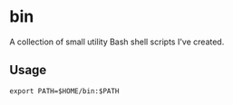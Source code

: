 bin
===
A collection of small utility Bash shell scripts I've created.


Usage
-----
    export PATH=$HOME/bin:$PATH
